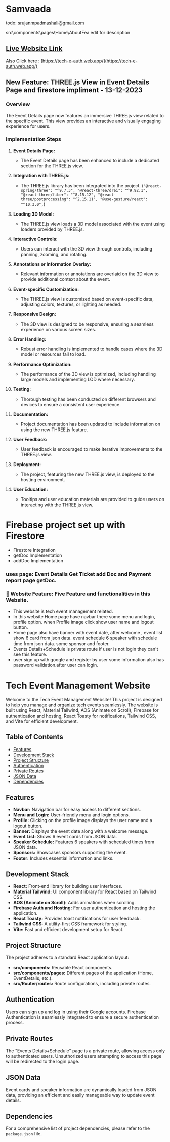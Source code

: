 # Samvaada


todo:
srujanmpadmashali@gmail.com

src\components\pages\Home\AboutFea edit for description




## [ Live Website Link](https://tech-e-auth.web.app/)

Also Click here : [https://tech-e-auth.web.app/](https://tech-e-auth.web.app/)

## New Feature: THREE.js View in Event Details Page and firestore impliment - 13-12-2023

### Overview

The Event Details page now features an immersive THREE.js view related to the specific event. This view provides an interactive and visually engaging experience for users.

### Implementation Steps

1. **Event Details Page:**
   - The Event Details page has been enhanced to include a dedicated section for the THREE.js view.

2. **Integration with THREE.js:**
   - The THREE.js library has been integrated into the project. (`"@react-spring/three": "^9.7.3",
    "@react-three/drei": "^9.92.1",
    "@react-three/fiber": "^8.15.12",
    "@react-three/postprocessing": "^2.15.11",
    "@use-gesture/react": "^10.3.0",`)

3. **Loading 3D Model:**
   - The THREE.js view loads a 3D model associated with the event using loaders provided by THREE.js.

4. **Interactive Controls:**
   - Users can interact with the 3D view through controls, including panning, zooming, and rotating.

5. **Annotations or Information Overlay:**
   - Relevant information or annotations are overlaid on the 3D view to provide additional context about the event.

6. **Event-specific Customization:**
   - The THREE.js view is customized based on event-specific data, adjusting colors, textures, or lighting as needed.

7. **Responsive Design:**
   - The 3D view is designed to be responsive, ensuring a seamless experience on various screen sizes.

8. **Error Handling:**
   - Robust error handling is implemented to handle cases where the 3D model or resources fail to load.

9. **Performance Optimization:**
   - The performance of the 3D view is optimized, including handling large models and implementing LOD where necessary.

10. **Testing:**
    - Thorough testing has been conducted on different browsers and devices to ensure a consistent user experience.

11. **Documentation:**
    - Project documentation has been updated to include information on using the new THREE.js feature.

12. **User Feedback:**
    - User feedback is encouraged to make iterative improvements to the THREE.js view.

13. **Deployment:**
    - The project, featuring the new THREE.js view, is deployed to the hosting environment.

14. **User Education:**
    - Tooltips and user education materials are provided to guide users on interacting with the THREE.js view.

# Firebase project set up with Firestore
- Firestore Integration
 - getDoc Implementation
 - addDoc Implementation

### uses page: Event Details Get Ticket add Doc and Payment report page getDoc.

### 🧮 Website Feature: Five Feature and functionalities in this Website.

- This website is tech event management related.
- In this website Home page have navbar there some menu and login, profile option. when Profile image click show user name and logout button.
- Home page also have banner with event date, after welcome , event list show 6 card from json data. event schedule 6 speaker with schedule time from json data. some sponsor and footer.
- Events Details+Schedule is private route if user is not login they can't see this feature.
- user sign up with google and register by user some information also has password validation.after user can login.



# Tech Event Management Website

Welcome to the Tech Event Management Website! This project is designed to help you manage and organize tech events seamlessly. The website is built using React, Material Tailwind, AOS (Animate on Scroll), Firebase for authentication and hosting, React Toasty for notifications, Tailwind CSS, and Vite for efficient development.

## Table of Contents

- [Features](#features)
- [Development Stack](#development-stack)
- [Project Structure](#project-structure)
- [Authentication](#authentication)
- [Private Routes](#private-routes)
- [JSON Data](#json-data)
- [Dependencies](#dependencies)


## Features

- **Navbar:** Navigation bar for easy access to different sections.
- **Menu and Login:** User-friendly menu and login options.
- **Profile:** Clicking on the profile image displays the user name and a logout button.
- **Banner:** Displays the event date along with a welcome message.
- **Event List:** Shows 6 event cards from JSON data.
- **Speaker Schedule:** Features 6 speakers with scheduled times from JSON data.
- **Sponsors:** Showcases sponsors supporting the event.
- **Footer:** Includes essential information and links.

## Development Stack

- **React:** Front-end library for building user interfaces.
- **Material Tailwind:** UI component library for React based on Tailwind CSS.
- **AOS (Animate on Scroll):** Adds animations when scrolling.
- **Firebase Auth and Hosting:** For user authentication and hosting the application.
- **React Toasty:** Provides toast notifications for user feedback.
- **Tailwind CSS:** A utility-first CSS framework for styling.
- **Vite:** Fast and efficient development setup for React.


## Project Structure

The project adheres to a standard React application layout:

- **src/components:** Reusable React components.
- **src/components/pages:** Different pages of the application (Home, EventDetails, etc.).
- **src/Router/routes:** Route configurations, including private routes.

## Authentication

Users can sign up and log in using their Google accounts. Firebase Authentication is seamlessly integrated to ensure a secure authentication process.

## Private Routes

The "Events Details+Schedule" page is a private route, allowing access only to authenticated users. Unauthorized users attempting to access this page will be redirected to the login page.

## JSON Data

Event cards and speaker information are dynamically loaded from JSON data, providing an efficient and easily manageable way to update event details.

## Dependencies

For a comprehensive list of project dependencies, please refer to the `package.json` file.

